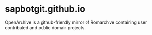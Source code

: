 # sapbotgit.github.io
OpenArchive is a github-friendly mirror of Romarchive containing user contributed and public domain projects.
